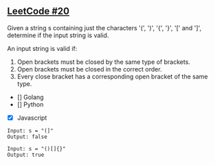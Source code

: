 ## [LeetCode #20](https://leetcode.com/problems/valid-parentheses/)

Given a string s containing just the characters '(', ')', '{', '}', '[' and ']', determine if the input string is valid.

An input string is valid if:

1. Open brackets must be closed by the same type of brackets.
2. Open brackets must be closed in the correct order.
3. Every close bracket has a corresponding open bracket of the same type.


- [] Golang
- [] Python
- [x] Javascript


```
Input: s = "(]"
Output: false

Input: s = "()[]{}"
Output: true
```